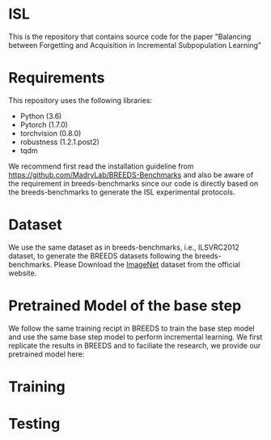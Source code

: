 # ISL

This is the repository that contains source code for the paper "Balancing between Forgetting and Acquisition in Incremental Subpopulation Learning"


# Requirements
This repository uses the following libraries:

- Python (3.6)
- Pytorch (1.7.0)
- torchvision (0.8.0)
- robustness (1.2.1.post2)
- tqdm

We recommend first read the installation guideline from https://github.com/MadryLab/BREEDS-Benchmarks and also be aware of the requirement in breeds-benchmarks since our code is directly based on the breeds-benchmarks to generate the ISL experimental protocols.

# Dataset
We use the same dataset as in breeds-benchmarks, i.e., ILSVRC2012 dataset, to generate the BREEDS datasets following the breeds-benchmarks. Please Download the [ImageNet](http://www.image-net.org/) dataset from the official website.

# Pretrained Model of the base step
We follow the same training recipt in BREEDS to train the base step model and use the same base step model to perform incremental learning. We first replicate the results in BREEDS and to faciliate the research, we provide our pretrained model here:

# Training

# Testing
